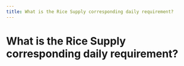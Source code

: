 ```yaml
---
title: What is the Rice Supply corresponding daily requirement?
---
```


# What is the Rice Supply corresponding daily requirement?
